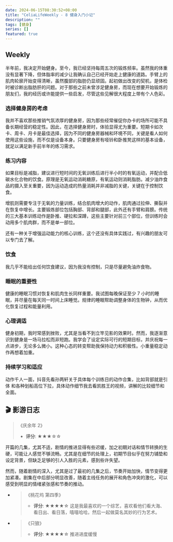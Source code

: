 ```yaml
---
date: 2024-06-15T08:30:52+08:00
title: "CeliaLifeWeekly - 8 健身入门小记"
description: ""
tags: [健身]
series: []
featured: true
---
```


## Weekly

半年前，我决定开始健身。至今，我已经坚持每周五次的锻炼频率。虽然我的体重没有显著下降，但体脂率的减少让我确认自己已经开始走上健康的道路。手臂上的肌肉轮廓开始变得清晰，虽然腹部的脂肪仍显顽固。起初做出改变的契机，是体检时被诊断出脂肪肝的问题。对于那些之前未曾涉足健身房，而现在想要开始锻炼的朋友们，我的经历或许能提供一些启发，尽管这些见解很大程度上带有个人色彩。

### 选择健身房的考虑

我并不喜欢那些推销气氛浓厚的健身房，因为那些经常催促你办卡的场所可能不具备长期经营的稳定性。因此，在选择健身房时，体验显得尤为重要。短期卡如次卡、周卡、月卡是最佳选择，因为不同的健身房器械和环境不同，关键是看人如何使用这些设施，而不仅是设备本身。只要健身房有哑铃和卧推凳这样的基本设备，就足以满足新手前半年的练习需求。

### 练习内容

如果目标是减脂，建议进行短时间的无氧训练后进行半小时的有氧运动，并配合低碳水化合物的饮食。原理是无氧运动消耗糖原，有氧运动则消耗脂肪。减少油炸食品的摄入至关重要，因为运动造成的热量消耗并非减脂的关键，关键在于控制饮食。

增肌则需要专注于无氧的力量训练，结合肌肉增大的动作，肌肉通过拉伸、撕裂并在恢复中增长。主要锻炼部位包括胸部、背部和腿部，此外还有手臂和肩膀。传统的三大基本训练动作是卧推、硬拉和深蹲，这些主要针对前三个部位，但训练时会动用多个肌肉群，而不是单一部位。

还有一种关于增强运动能力的核心训练，这个还没有具体实践过，有兴趣的朋友可以专门去了解。

### 饮食

我几乎不能给出任何饮食建议，因为我没有控制，只是尽量避免油炸食物。

### 睡眠的重要性

健康的睡眠习惯对恢复和肌肉生长同样重要。我试图每晚保证至少 7 小时的睡眠，并尽量在每天同一时间上床睡觉。规律的睡眠帮助调整身体的生物钟，从而优化恢复过程和能量利用。

### 心理调适

健身初期，我时常感到挫败，尤其是当看不到立竿见影的效果时。然而，我逐渐意识到健身是一场马拉松而非短跑。我学会了设定实际可行的短期目标，并庆祝每一点进步，无论多么微小。这种心态的转变帮助我保持动力和积极性。小重量稳定动作再想着加重。

### 持续学习和适应

动作千人一面，抖音先看孙两轩关于具体每个训练日的动作合集，比如背部就是引体 和各种划船高位下拉，具体动作细节我去看凯胜王的视频，讲解的比较细节和全面。

## 🎬 影游日志

> 《庆余年 2》
>
> - **评分**: ★★★☆☆

开篇的几集，尤其不适，剧情的推进显得有些迟缓，加之初期对话和情节转换的生硬，可能让人感觉不够流畅。尤其是在细节的处理上，初期节目似乎在努力铺垫和设定背景，但缺乏足够的引人入胜的元素，感到些许失望。

然而，随着剧情的深入，尤其是过了最初的几集之后，节奏开始加快，情节变得更加紧凑。剧集在中后部分明显改善，随着主线任务的展开和角色冲突的激化，可以感受到明显的情绪紧张感和节奏的推动。

- > 《桃花坞 第四季》
  >
  > - **评分**: ★★★★☆
  >   这是我最喜欢的一个综艺，喜欢看他们看大海、看日出、看日落，嘻嘻哈哈，然后一起做莫名其妙的行为艺术。
- > 《只狼》
  >
  > - **评分**: ★★★★☆
  >   推进进度缓慢
